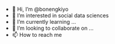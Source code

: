 - 👋 Hi, I’m @bonengkiyo
- 👀 I’m interested in social data sciences 
- 🌱 I’m currently learning ...
- 💞️ I’m looking to collaborate on ...
- 📫 How to reach me 

<!---
bonengkiyo/bonengkiyo is a ✨ special ✨ repository because its `README.md` (this file) appears on your GitHub profile.
You can click the Preview link to take a look at your changes.
--->
